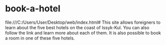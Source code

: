 # book-a-hotel

file:///C:/Users/User/Desktop/web/index.html#
This site allows foreigners to learn about the five best hotels on the coast of Issyk-Kul. You can also follow the link and learn more about each of them. It is also possible to book a room in one of these five hotels.
